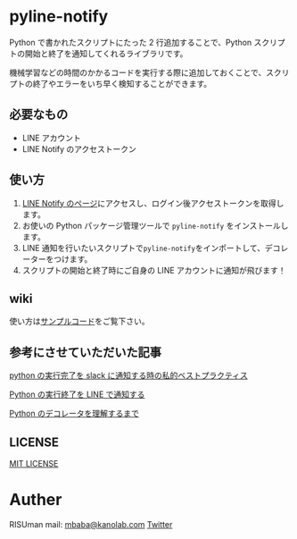 # pyline-notify

Python で書かれたスクリプトにたった 2 行追加することで、Python スクリプトの開始と終了を通知してくれるライブラリです。

機械学習などの時間のかかるコードを実行する際に追加しておくことで、スクリプトの終了やエラーをいち早く検知することができます。

## 必要なもの

- LINE アカウント
- LINE Notify のアクセストークン

## 使い方

1. [LINE Notify のページ](https://notify-bot.line.me/ja/)にアクセスし、ログイン後アクセストークンを取得します。
2. お使いの Python パッケージ管理ツールで `pyline-notify` をインストールします。
3. LINE 通知を行いたいスクリプトで`pyline-notify`をインポートして、デコレーターをつけます。
4. スクリプトの開始と終了時にご自身の LINE アカウントに通知が飛びます！

## wiki

使い方は[サンプルコード](./demo)をご覧下さい。

## 参考にさせていただいた記事

[python の実行完了を slack に通知する時の私的ベストプラクティス](https://zenn.dev/shiro46/articles/49dc4c479f9675)

[Python の実行終了を LINE で通知する](https://qiita.com/AoyaHashizu/items/13848b013daa18f6461b)

[Python のデコレータを理解するまで](https://zenn.dev/ryo_kawamata/articles/learn_decorator_in_python)

## LICENSE

[MIT LICENSE](./LICENSE)

# Auther

RISUman
mail: mbaba@kanolab.com
[Twitter](https://twitter.com/lovelovetrb)

